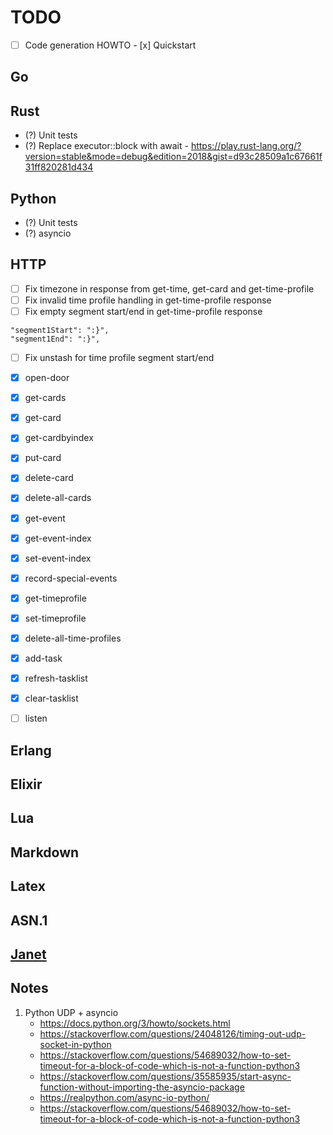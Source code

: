 # TODO

- [ ] Code generation HOWTO
      - [x] Quickstart

## Go

## Rust
- (?) Unit tests
- (?) Replace executor::block with await
      - https://play.rust-lang.org/?version=stable&mode=debug&edition=2018&gist=d93c28509a1c67661f31ff820281d434

## Python
- (?) Unit tests
- (?) asyncio

## HTTP
- [ ] Fix timezone in response from get-time, get-card and get-time-profile
- [ ] Fix invalid time profile handling in get-time-profile response
- [ ] Fix empty segment start/end in get-time-profile response
```
"segment1Start": ":}",
"segment1End": ":}",
```
- [ ] Fix unstash for time profile segment start/end

- [x] open-door
- [x] get-cards
- [x] get-card
- [x] get-cardbyindex
- [x] put-card
- [x] delete-card
- [x] delete-all-cards
- [x] get-event
- [x] get-event-index
- [x] set-event-index
- [x] record-special-events
- [x] get-timeprofile
- [x] set-timeprofile
- [x] delete-all-time-profiles
- [x] add-task
- [x] refresh-tasklist
- [x] clear-tasklist
- [ ] listen

## Erlang

## Elixir

## Lua

## Markdown

## Latex

## ASN.1

## [Janet](https://janet-lang.org)

## Notes

1. Python UDP + asyncio
   - https://docs.python.org/3/howto/sockets.html
   - https://stackoverflow.com/questions/24048126/timing-out-udp-socket-in-python
   - https://stackoverflow.com/questions/54689032/how-to-set-timeout-for-a-block-of-code-which-is-not-a-function-python3
   - https://stackoverflow.com/questions/35585935/start-async-function-without-importing-the-asyncio-package
   - https://realpython.com/async-io-python/
   - https://stackoverflow.com/questions/54689032/how-to-set-timeout-for-a-block-of-code-which-is-not-a-function-python3
